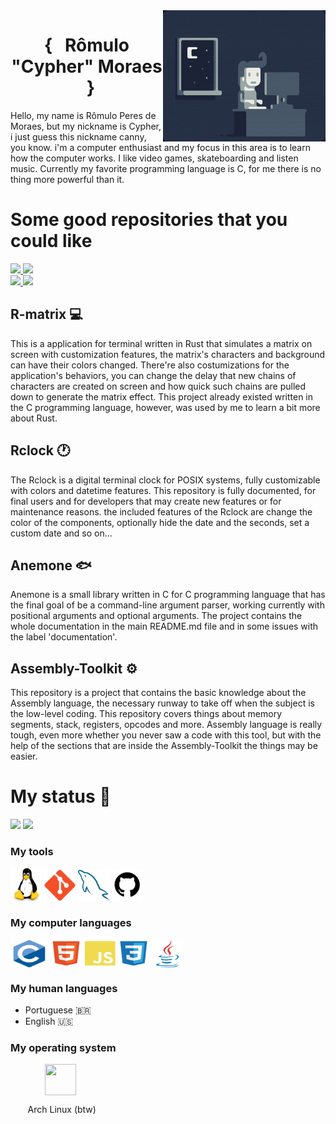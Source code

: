 


<!--https://media0.giphy.com/media/2IudUHdI075HL02Pkk/giphy.gif?cid=ecf05e47zfvkx09jcvinzxgzu1k5u3hq0c8451bqf8w70uub&ep=v1_gifs_search&rid=giphy.gif&ct=g-->

<img align="right" width="260" height="210" src="CypherBoy.gif">

<h1 align="center">{ &nbsp; Rômulo "Cypher" Moraes &nbsp; }</h1>

Hello, my name is Rômulo Peres de Moraes, but my nickname is Cypher, i just guess this nickname canny, you know. i'm a computer enthusiast and my focus in
this area is to learn how the computer works. I like video games, skateboarding and listen music. Currently my
favorite programming language is C, for me there is no thing more powerful than it.



<h1>Some good repositories that you could like</h1>

<div>
   <a href="https://github.com/Romulo-Moraes/R-matrix">
      <img height="95px" src="https://github-readme-stats.vercel.app/api/pin/?username=Romulo-Moraes&repo=R-matrix&theme=tokyonight">
   </a>
   <a href="https://github.com/Romulo-Moraes/Rclock">
      <img height="95px" src="https://github-readme-stats.vercel.app/api/pin/?username=Romulo-Moraes&repo=Rclock&theme=tokyonight">
   </a>
   <br/>
   <a href="https://github.com/Romulo-Moraes/Anemone">
      <img height="95px" src="https://github-readme-stats.vercel.app/api/pin/?username=Romulo-Moraes&repo=Anemone&theme=tokyonight">
   </a>
   <a href="https://github.com/Romulo-Moraes/Assembly-Toolkit">
      <img height="95px" src="https://github-readme-stats.vercel.app/api/pin/?username=Romulo-Moraes&repo=Assembly-Toolkit&theme=tokyonight">
   </a>
</div>

<h2>R-matrix 💻</h2>
This is a application for terminal written in Rust that simulates a matrix on screen with customization features, the matrix's characters
and background can have their colors changed. There're also costumizations for the application's behaviors, you can change the delay that new chains 
of characters are created on screen and how quick such chains are pulled down to generate the matrix effect. This project
already existed written in the C programming language, however, was used by me to learn a bit more about Rust.

<h2>Rclock 🕐</h2>
The Rclock is a digital terminal clock for POSIX systems, fully customizable with colors and datetime features.
This repository is fully documented, for final users and for developers that may create new features or for maintenance reasons.
the included features of the Rclock are change the color of the components, optionally hide the date and the seconds, set a custom date and so on...

<h2>Anemone 🐟</h2>
Anemone is a small library written in C for C programming language that has the final goal of be a command-line
argument parser, working currently with positional arguments and optional arguments. The project contains the 
whole documentation in the main README.md file and in some issues with the label 'documentation'.

<h2>Assembly-Toolkit ⚙️</h2>
This repository is a project that contains the basic knowledge about the Assembly language, the necessary runway to take
off when the subject is the low-level coding. This repository covers things about memory segments, stack, registers, opcodes
and more. Assembly language is really tough, even more whether you never saw a code with this tool, but with the help of the sections
that are inside the Assembly-Toolkit the things may be easier.

<h1>My status 📖</h1>
<div>
   <img height="117px" src="https://github-readme-stats.vercel.app/api?username=Romulo-Moraes&theme=tokyonight&show_icons=true">
   <img height="117px" src="https://github-readme-stats.vercel.app/api/top-langs/?username=Romulo-Moraes&theme=tokyonight&layout=compact&langs_count=4">
</div>

### My tools
<div>
   <img align="center" height="55" width="50" src="https://github.com/devicons/devicon/blob/master/icons/linux/linux-original.svg">
   <img align="center" height="50" width="50" src="https://github.com/devicons/devicon/blob/master/icons/git/git-original.svg">
   <img align="center" height="50" width="50" src="https://github.com/devicons/devicon/blob/master/icons/mysql/mysql-original.svg">
   <img align="center" height="50" width="50" src="./Github.png">
</div>

### My computer languages
<div>
   <!--<img align="center" height="40" width="50" src="https://github.com/devicons/devicon/blob/master/icons/rust/rust-plain.svg">-->
   <img align="center" height="45" width="60" src="https://github.com/devicons/devicon/blob/master/icons/c/c-original.svg">
   <img align="center" height="40" width="50" src="https://github.com/devicons/devicon/blob/master/icons/html5/html5-original.svg">
   <img align="center" height="40" width="50" src="https://raw.githubusercontent.com/devicons/devicon/master/icons/javascript/javascript-plain.svg">
   <img align="center" height="40" width="50" src="https://raw.githubusercontent.com/devicons/devicon/master/icons/css3/css3-original.svg">
   <img align="center" height="45" width="50" src="https://github.com/devicons/devicon/blob/master/icons/java/java-original.svg">
</div>

### My human languages
<ul>
   <li>Portuguese 🇧🇷</li>
   <li>English 🇺🇸</li>
</ul>

### My operating system

<div>
   &nbsp;&nbsp;&nbsp;&nbsp;&nbsp;&nbsp;&nbsp;&nbsp;&nbsp;&nbsp;&nbsp;&nbsp;&nbsp;
   <img align="center" height="50" width="50" src="https://www.vectorlogo.zone/logos/archlinux/archlinux-icon.svg">   
   <p>&nbsp;&nbsp;&nbsp;&nbsp;&nbsp;&nbsp;&nbsp;Arch Linux (btw)</p>
</div>

<!--
    ------------------
   //     _____      \\
  //     |  __ \      \\
 //      | |__) |      \\
//       |  _  /        \\
\\       | | \ \        //
 \\      |_|  \_\      //
  \\    __________    //
   \\                //
   --------------------
   | Rômulo P. Moraes |
   -------------------
-->
